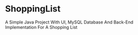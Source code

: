 # ShoppingList
A Simple Java Project With UI, MySQL Database And Back-End Implementation For A Shopping List
